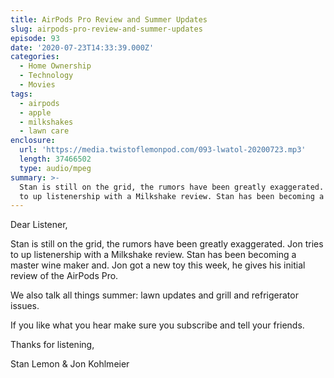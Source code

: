 ```yaml
---
title: AirPods Pro Review and Summer Updates
slug: airpods-pro-review-and-summer-updates
episode: 93
date: '2020-07-23T14:33:39.000Z'
categories:
  - Home Ownership
  - Technology
  - Movies
tags:
  - airpods
  - apple
  - milkshakes
  - lawn care
enclosure:
  url: 'https://media.twistoflemonpod.com/093-lwatol-20200723.mp3'
  length: 37466502
  type: audio/mpeg
summary: >-
  Stan is still on the grid, the rumors have been greatly exaggerated. Jon tries
  to up listenership with a Milkshake review. Stan has been becoming a master
---
```


Dear Listener,

Stan is still on the grid, the rumors have been greatly exaggerated. Jon tries to up listenership with a Milkshake review. Stan has been becoming a master wine maker and. Jon got a new toy this week, he gives his initial review of the AirPods Pro.

We also talk all things summer: lawn updates and grill and refrigerator issues.

If you like what you hear make sure you subscribe and tell your friends.

Thanks for listening,

Stan Lemon & Jon Kohlmeier
